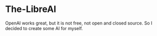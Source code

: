 # The-LibreAI

OpenAI works great, but it is not free, not open and closed source. So I decided to create some AI for myself.
